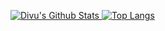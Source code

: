[![Divu's Github Stats](https://github-readme-stats.vercel.app/api?username=imDivu&count_private=true&show_icons=true&hide_border=true) ![Top Langs](https://github-readme-stats.vercel.app/api/top-langs/?username=imDivu&langs_count=8&layout=compact&hide_border=true)](https://github.com/imDivu)

